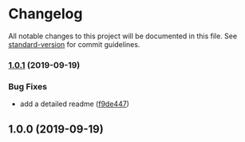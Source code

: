 # Changelog

All notable changes to this project will be documented in this file. See [standard-version](https://github.com/conventional-changelog/standard-version) for commit guidelines.

### [1.0.1](https://bitbucket.org/onsysol/node-module-bulksms/compare/v1.0.0...v1.0.1) (2019-09-19)


### Bug Fixes

* add a detailed readme ([f9de447](https://bitbucket.org/onsysol/node-module-bulksms/commit/f9de447))

## 1.0.0 (2019-09-19)

